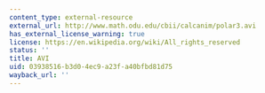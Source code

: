 ```yaml
---
content_type: external-resource
external_url: http://www.math.odu.edu/cbii/calcanim/polar3.avi
has_external_license_warning: true
license: https://en.wikipedia.org/wiki/All_rights_reserved
status: ''
title: AVI
uid: 03938516-b3d0-4ec9-a23f-a40bfbd81d75
wayback_url: ''
---
```

